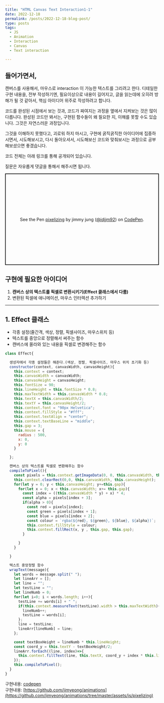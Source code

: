 ```yaml
---
title: "HTML Canvas Text Interaction1-1"
date: 2022-12-18
permalink: /posts/2022-12-18-blog-post/
type: posts
tags:
  - JS
  - Animation
  - Interaction
  - Canvas
  - Text interaction

---
```


## 들어가면서,

캔버스를 사용해서, 마우스로 interaction 이 가능한 텍스트를 그리려고 한다.
디테일한 구현 내용을, 전부 작성하기엔, 필요이상으로 내용이 길어지고, 글을 읽는데에 오히려 방해가 될 것 같아서, 핵심 아이디어 위주로 작성하려고 합니다.

코드를 완성된 시점에서 보는 것과, 코드가 짜여지는 과정을 옆에서 지켜보는 것은 많이 다릅니다.
완성된 코드만 봐서는, 구현된 함수들이 왜 필요한 지, 이해를 못할 수도 있습니다. 그것은 자연스러운 과정입니다.

그것을 이해하지 못했다고, 괴로워 하지 마시고, 구현에 굵직굵직한 아이디어에 집중하시면서, 시도해보시고, 다시 돌아오셔서, 시도해보신 코드와 맞춰보시는 과정으로 공부해보셨으면 좋겠습니다.

코드 전체는 아래 링크를 통해 공개되어 있습니다.

질문은 자유롭게 댓글을 통해서 해주시면 됩니다.

<p class="codepen" data-height="300" data-theme-id="dark" data-default-tab="js,result" data-slug-hash="VwdgpMj" data-user="idjjm92" style="height: 300px; box-sizing: border-box; display: flex; align-items: center; justify-content: center; border: 2px solid; margin: 1em 0; padding: 1em;">
  <span>See the Pen <a href="https://codepen.io/idjjm92/pen/VwdgpMj">
  pixelizing</a> by jimmy jung (<a href="https://codepen.io/idjjm92">@idjjm92</a>)
  on <a href="https://codepen.io">CodePen</a>.</span>
</p>
<script async src="https://cpwebassets.codepen.io/assets/embed/ei.js"></script>

## 구현에 필요한 아이디어

1. **캔버스 상의 텍스트를 픽셀로 변환시키기(Effect 클래스에서 다룸)**
2. 변환된 픽셀에 애니메이션, 마우스 인터렉션 추가하기

---

## 1. Effect 클래스

- 각종 설정(줄간격, 색상, 정렬, 픽셀사이즈, 마우스위치 등)
- 텍스트를 중앙으로 정렬해서 써주는 함수
- 캔버스에 올라와 있는 내용을 픽셀로 변경해주는 함수

```javascript
class Effect{

  생성자에서 각종 설정들은 해준다.(색상, 정렬, 픽셀사이즈, 마우스 위치 초기화 등)
  constructor(context, canvasWidth, canvasHeight){
    this.context = context;
    this.canvasWidth = canvasWidth;
    this.canvasHeight = canvasHeight;
    this.fontSize = 90;
    this.lineHeight = this.fontSize * 0.8;
    this.maxTextWidth = this.canvasWidth * 0.8;
    this.textX = this.canvasWidth/2;
    this.textY = this.canvasHeight/2;
    this.context.font = "90px Helvetica";
    this.context.fillStyle = "#fff";
    this.context.textAlign = "center";
    this.context.textBaseLine = "middle";
    this.gap = 3;
    this.mouse = {
      radius : 500,
      x: 0,
      y: 0
    }

  };

  캔버스 상의 텍스트를 픽셀로 변환해주는 함수
  compileToPixel(){
    const pixels = this.context.getImageData(0, 0, this.canvasWidth, this.canvasHeight).data;
    this.context.clearRect(0,0, this.canvasWidth, this.canvasHeight);
    for(let y = 0; y < this.canvasHeight; y+=this.gap){
      for(let x = 0; x < this.canvasWidth; x+= this.gap){
        const index = ((this.canvasWidth * y) + x) * 4;
        const alpha = pixels[index + 3];
        if(alpha > 0){
          const red = pixels[index];
          const green = pixels[index + 1];
          const blue = pixels[index + 2];
          const colour = `rgba(${red}, ${green}, ${blue}, ${alpha})`;
          this.context.fillStyle = colour;
          this.context.fillRect(x, y , this.gap, this.gap);
        }

      }
    }

  }

  텍스트 중앙정렬 함수
  wrapText(message){
    let words = message.split(" ");
    let lineArr = [];
    let line = "";
    let testLine = "";
    let lineNumb = 0;
    for(let i=0; i < words.length; i++){
      testLine += words[i] + " ";
      if(this.context.measureText(testLine).width > this.maxTextWidth){
        lineNumb++;
        testLine = words[i];
      };
      line = testLine;
      lineArr[lineNumb] = line;
    };

    const textBoxHeight = lineNumb * this.lineHeight;
    const coord_y = this.textY - textBoxHeight/2;
    lineArr.forEach((line, index)=>{
      this.context.fillText(line, this.textX, coord_y + index * this.lineHeight );
    });
    this.compileToPixel();
  }
}
```

구현내용: [codepen](https://codepen.io/idjjm92/pen/VwdgpMj)
<br/>
구현내용: [https://github.com/jimyeong/animations](https://github.com/jimyeong/animations/tree/master/assets/js/pixelizing)
